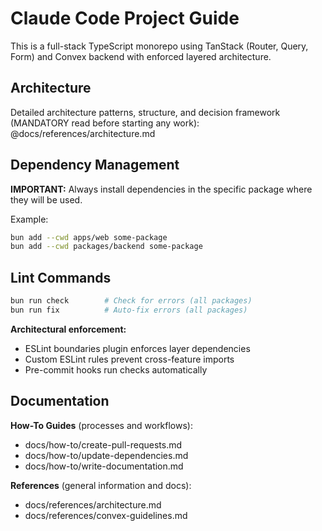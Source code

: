 # Claude Code Project Guide

This is a full-stack TypeScript monorepo using TanStack (Router, Query, Form) and Convex backend with enforced layered architecture.

## Architecture

Detailed architecture patterns, structure, and decision framework (MANDATORY read before starting any work):
@docs/references/architecture.md

## Dependency Management

**IMPORTANT:** Always install dependencies in the specific package where they will be used.

Example:
```bash
bun add --cwd apps/web some-package
bun add --cwd packages/backend some-package
```

## Lint Commands

```bash
bun run check        # Check for errors (all packages)
bun run fix          # Auto-fix errors (all packages)
```

**Architectural enforcement:**
- ESLint boundaries plugin enforces layer dependencies
- Custom ESLint rules prevent cross-feature imports
- Pre-commit hooks run checks automatically

## Documentation

<!-- [auto-generated] packages/scripts/src/update-docs.ts -->
**How-To Guides** (processes and workflows):
- docs/how-to/create-pull-requests.md
- docs/how-to/update-dependencies.md
- docs/how-to/write-documentation.md

**References** (general information and docs):
- docs/references/architecture.md
- docs/references/convex-guidelines.md
<!-- [/auto-generated] -->

